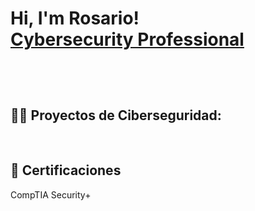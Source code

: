 
<h1>Hi, I'm Rosario! <br/><a href="https://github.com/rosario7832"></a, <a href="https://www.linkedin.com/in/rosario-cascante">Cybersecurity Professional</a>


<br/><h2>👨‍💻 Proyectos de Ciberseguridad:</h2>

<br/><h2>📄 Certificaciones</h2>
CompTIA Security+ 

